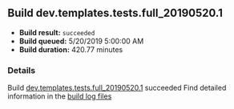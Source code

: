 ## Build dev.templates.tests.full_20190520.1
- **Build result:** `succeeded`
- **Build queued:** 5/20/2019 5:00:00 AM
- **Build duration:** 420.77 minutes
### Details
Build [dev.templates.tests.full_20190520.1](https://winappstudio.visualstudio.com/web/build.aspx?pcguid=a4ef43be-68ce-4195-a619-079b4d9834c2&builduri=vstfs%3a%2f%2f%2fBuild%2fBuild%2f27999) succeeded
Find detailed information in the [build log files](https://uwpctdiags.blob.core.windows.net/buildlogs/dev.templates.tests.full_20190520.1_logs.zip)
